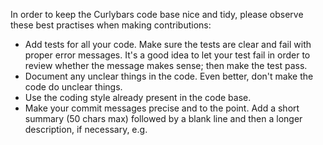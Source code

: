 In order to keep the Curlybars code base nice and tidy, please observe these best practises when making contributions:

- Add tests for all your code. Make sure the tests are clear and fail with proper error messages. It's a good idea to let your test fail in order to review whether the message makes sense; then make the test pass.
- Document any unclear things in the code. Even better, don't make the code do unclear things.
- Use the coding style already present in the code base.
- Make your commit messages precise and to the point. Add a short summary (50 chars max) followed by a blank line and then a longer description, if necessary, e.g.
